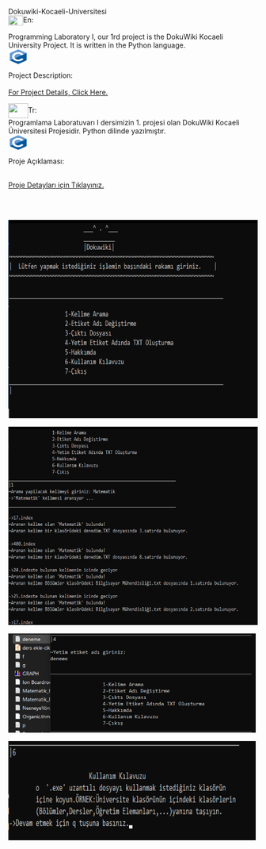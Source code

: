 Dokuwiki-Kocaeli-Universitesi<br>
<img align="center" src="https://www.svgrepo.com/show/365950/usa.svg"  height="20" width="30" />En:</a><br>

Programming Laboratory I, our 1rd project is the DokuWiki Kocaeli University Project.
It is written in the Python language.<br>
<img align="center" src="https://raw.githubusercontent.com/devicons/devicon/master/icons/c/c-original.svg"  height="30" width="40" /></a><br>

Project Description:<br>
<br>
[For Project Details, Click Here.](https://github.com/betulbodurrr/Dokuwiki-Kocaeli-Universitesi-/blob/main/Proje-1.pdf)



<img align="center" src="https://www.svgrepo.com/show/237418/turkey.svg"  height="30" width="40" />Tr:</a><br>
Programlama Laboratuvarı I dersimizin 1. projesi olan DokuWiki Kocaeli Üniversitesi Projesidir.
Python dilinde yazılmıştır.<br>
<img align="center" src="https://raw.githubusercontent.com/devicons/devicon/master/icons/c/c-original.svg"  height="30" width="40" /></a><br>

Proje Açıklaması:<br>
<br>

[Proje Detayları için Tıklayınız.](https://github.com/betulbodurrr/Dokuwiki-Kocaeli-Universitesi-/blob/main/Proje-1.pdf)


<br><br>

<img align="center" src="https://github.com/betulbodurrr/Dokuwiki-Kocaeli-Universitesi-/blob/main/resim_2024-01-30_213108243.png"  height="400" width="700" /></a><br><br>
<img align="center" src="https://github.com/betulbodurrr/Dokuwiki-Kocaeli-Universitesi-/blob/main/resim_2024-01-30_213206557.png"  height="400" width="600" /></a><br><br>
<img align="center" src="https://github.com/betulbodurrr/Dokuwiki-Kocaeli-Universitesi-/blob/main/resim_2024-01-30_213410675.png"  height="200" width="500" /></a><br><br>
<img align="center" src="https://github.com/betulbodurrr/Dokuwiki-Kocaeli-Universitesi-/blob/main/resim_2024-01-30_213430270.png"  height="200" width="500" /></a><br><br>
